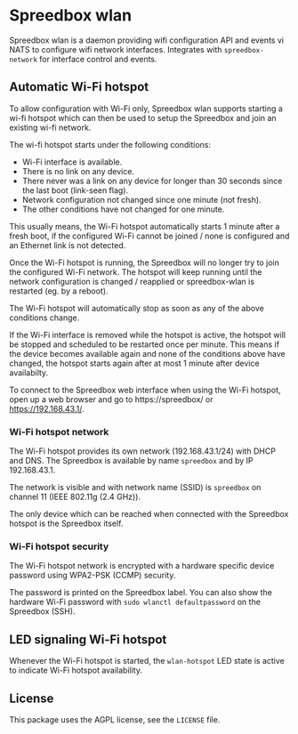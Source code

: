 Spreedbox wlan
==============

Spreedbox wlan is a daemon providing wifi configuration API and events vi NATS to configure wifi network interfaces. Integrates with `spreedbox-network` for interface control and events.

## Automatic Wi-Fi hotspot

To allow configuration with Wi-Fi only, Spreedbox wlan supports starting a wi-fi
hotspot which can then be used to setup the Spreedbox and join an existing wi-fi
network.

The wi-fi hotspot starts under the following conditions:

 - Wi-Fi interface is available.
 - There is no link on any device.
 - There never was a link on any device for longer than 30 seconds since the
   last boot (link-seen flag).
 - Network configuration not changed since one minute (not fresh).
 - The other conditions have not changed for one minute.

This usually means, the Wi-Fi hotspot automatically starts 1 minute after a
fresh boot, if the configured Wi-Fi cannot be joined / none is configured and an
Ethernet link is not detected.

Once the Wi-Fi hotspot is running, the Spreedbox will no longer try to join the
configured Wi-Fi network. The hotspot will keep running until the network
configuration is changed / reapplied or spreedbox-wlan is restarted (eg. by a
reboot).

The Wi-Fi hotspot will automatically stop as soon as any of the above conditions
change.

If the Wi-Fi interface is removed while the hotspot is active, the hotspot will
be stopped and scheduled to be restarted once per minute. This means if the
device becomes available again and none of the conditions above have changed,
the hotspot starts again after at most 1 minute after device availabilty.

To connect to the Spreedbox web interface when using the Wi-Fi hotspot, open up
a web browser and go to https://spreedbox/ or https://192.168.43.1/.

### Wi-Fi hotspot network

The Wi-Fi hotspot provides its own network (192.168.43.1/24) with DHCP and DNS.
The Spreedbox is available by name `spreedbox` and by IP 192.168.43.1.

The network is visible and with network name (SSID) is `spreedbox` on channel 11
(IEEE 802.11g (2.4 GHz)).

The only device which can be reached when connected with the Spreedbox hotspot
is the Spreedbox itself.

### Wi-Fi hotspot security

The Wi-Fi hotspot network is encrypted with a hardware specific device password
using WPA2-PSK (CCMP) security.

The password is printed on the Spreedbox label. You can also show the hardware
Wi-Fi password with `sudo wlanctl defaultpassword` on the Spreedbox (SSH).

## LED signaling Wi-Fi hotspot

Whenever the Wi-Fi hotspot is started, the `wlan-hotspot` LED state is active to
indicate Wi-Fi hotspot availability.

## License

This package uses the AGPL license, see the `LICENSE` file.
